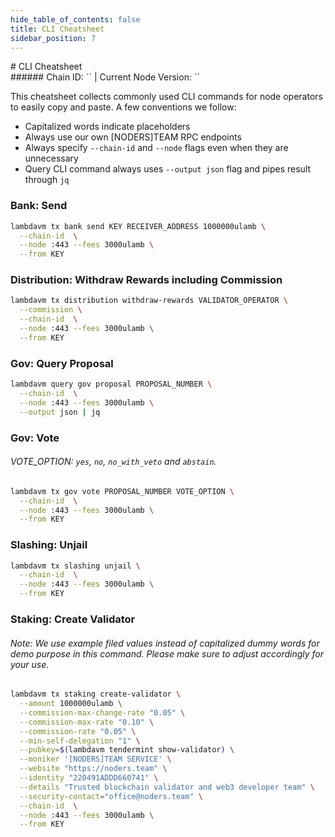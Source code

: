 ```yaml
---
hide_table_of_contents: false
title: CLI Cheatsheet
sidebar_position: 7
---
```


<div class="h1-with-icon icon-lambda">
# CLI Cheatsheet
</div>
###### Chain ID: `` | Current Node Version: ``

This cheatsheet collects commonly used CLI commands for node operators to easily copy and paste. A few conventions we follow:

- Capitalized words indicate placeholders
- Always use our own [NODERS]TEAM RPC endpoints
- Always specify `--chain-id` and `--node` flags even when they are unnecessary
- Query CLI command always uses `--output json` flag and pipes result through `jq`

### Bank: Send
```bash
lambdavm tx bank send KEY RECEIVER_ADDRESS 1000000ulamb \
  --chain-id  \
  --node :443 --fees 3000ulamb \
  --from KEY
```

### Distribution: Withdraw Rewards including Commission
```bash
lambdavm tx distribution withdraw-rewards VALIDATOR_OPERATOR \
  --commission \
  --chain-id  \
  --node :443 --fees 3000ulamb \
  --from KEY
```

### Gov: Query Proposal
```bash
lambdavm query gov proposal PROPOSAL_NUMBER \
  --chain-id  \
  --node :443 --fees 3000ulamb \
  --output json | jq
```

### Gov: Vote
###### VOTE_OPTION: `yes`, `no`, `no_with_veto` and `abstain`.
```bash
lambdavm tx gov vote PROPOSAL_NUMBER VOTE_OPTION \
  --chain-id  \
  --node :443 --fees 3000ulamb \
  --from KEY
```

### Slashing: Unjail
```bash
lambdavm tx slashing unjail \
  --chain-id  \
  --node :443 --fees 3000ulamb \
  --from KEY
```

### Staking: Create Validator
###### Note: We use example filed values instead of capitalized dummy words for demo purpose in this command. Please make sure to adjust accordingly for your use.
```bash
lambdavm tx staking create-validator \
  --amount 1000000ulamb \
  --commission-max-change-rate "0.05" \
  --commission-max-rate "0.10" \
  --commission-rate "0.05" \
  --min-self-delegation "1" \
  --pubkey=$(lambdavm tendermint show-validator) \
  --moniker '[NODERS]TEAM SERVICE' \
  --website "https://noders.team" \
  --identity "220491ADDD660741" \
  --details "Trusted blockchain validator and web3 developer team" \
  --security-contact="office@noders.team" \
  --chain-id  \
  --node :443 --fees 3000ulamb \
  --from KEY
```
